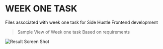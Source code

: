 # WEEK ONE TASK

Files associated with week one task for Side Hustle Frontend development

> Sample View of Week one task Based on requirements


![Result Screen Shot](https://lh3.googleusercontent.com/RvsehMScaFgwDUl7TktRnc23s1-ymz5YoFDlhGADPKdmTAnjGY7hYVXS5WfNqKZbdEU=w2400)
